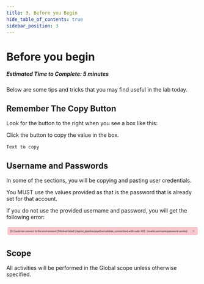 ```yaml
---
title: 3. Before you Begin
hide_table_of_contents: true
sidebar_position: 3
---
```


# Before you begin

##### Estimated Time to Complete: 5 minutes

Below are some tips and tricks that you may find useful in the lab today.

## Remember The Copy Button

Look for the button to the right when you see a box like this:

Click the button to copy the value in the box. 

```
Text to copy
```

## Username and Passwords

In some of the sections, you will be copying and pasting user credentials. 

You MUST use the values provided as that is the password that is already set for that account. 

If you do not use the provided username and password, you will get the following error:

![relative](../assets/images/2023-07-31-12-39-48.png)

## Scope

All activities will be performed in the Global scope unless otherwise specified. 